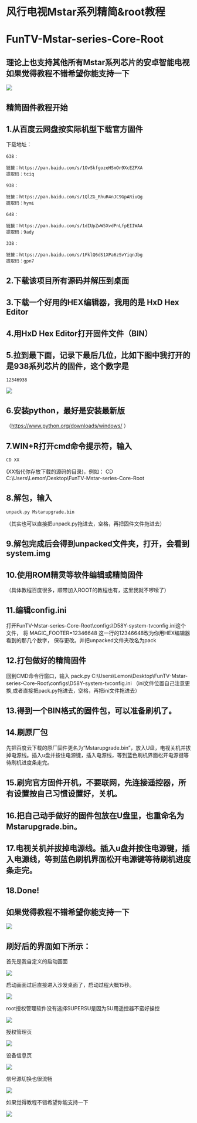 风行电视Mstar系列精简&root教程
===========================
FunTV-Mstar-series-Core-Root
===========================

理论上也支持其他所有Mstar系列芯片的安卓智能电视
如果觉得教程不错希望你能支持一下
---------------------------

![](https://github.com/283330601/FunTV-Mstar-series-Core-Root/blob/master/image/8.png)  


精简固件教程开始
---------------------------

1.从百度云网盘按实际机型下载官方固件
---------------------------

  下载地址：
  
    638：
    
    链接：https://pan.baidu.com/s/1OvSkfgozeHSmOn9XcEZPXA
    提取码：tciq
    
    938：
    
    链接：https://pan.baidu.com/s/1QlZG_RhuR4nJC9GpARiuQg
    提取码：hymi
    
    648：
    
    链接：https://pan.baidu.com/s/1dIUpZwW5XvdPnLfpEIIWAA
    提取码：9ady
    
    338：
    
    链接：https://pan.baidu.com/s/1FklQ6dS1XPa6zSvYiqnJbg
    提取码：gpn7

2.下载该项目所有源码并解压到桌面
---------------------------

3.下载一个好用的HEX编辑器，我用的是 HxD Hex Editor
---------------------------

4.用HxD Hex Editor打开固件文件（BIN）
---------------------------

5.拉到最下面，记录下最后几位，比如下图中我打开的是938系列芯片的固件，这个数字是
---------------------------
    12346938


![](https://github.com/283330601/FunTV-Mstar-series-Core-Root/blob/master/image/7.png)  

6.安装python，最好是安装最新版
---------------------------
（https://www.python.org/downloads/windows/ ）

7.WIN+R打开cmd命令提示符，输入
---------------------------
    CD XX
 (XX指代你存放下载的源码的目录)，例如：
    CD C:\Users\Lemon\Desktop\FunTV-Mstar-series-Core-Root

8.解包，输入
---------------------------
    unpack.py Mstarupgrade.bin
（其实也可以直接把unpack.py拖进去，空格，再把固件文件拖进去）

9.解包完成后会得到unpacked文件夹，打开，会看到system.img
---------------------------

10.使用ROM精灵等软件编辑或精简固件
---------------------------
（具体教程百度很多，顺带加入ROOT的教程也有，这里我就不啰嗦了）

11.编辑config.ini
---------------------------
打开FunTV-Mstar-series-Core-Root\configs\D58Y-system-tvconfig.ini这个文件，
将
    MAGIC_FOOTER=12346648
这一行的12346648改为你用HEX编辑器看到的那几个数字，
保存更改。并把unpacked文件夹改名为pack

12.打包做好的精简固件
---------------------------
回到CMD命令行窗口，输入
    pack.py C:\Users\Lemon\Desktop\FunTV-Mstar-series-Core-Root\configs\D58Y-system-tvconfig.ini
（ini文件位置自己注意更换,或者直接把pack.py拖进去，空格，再把ini文件拖进去）

13.得到一个BIN格式的固件包，可以准备刷机了。
---------------------------

14.刷原厂包
---------------------------
先把百度云下载的原厂固件更名为“Mstarupgrade.bin”，放入U盘，电视关机并拔掉电源线。插入u盘并按住电源键，插入电源线，等到蓝色刷机界面松开电源键等待刷机进度条走完。

15.刷完官方固件开机，不要联网，先连接遥控器，所有设置按自己习惯设置好，关机。
---------------------------

16.把自己动手做好的固件包放在U盘里，也重命名为Mstarupgrade.bin。
---------------------------

17.电视关机并拔掉电源线。插入u盘并按住电源键，插入电源线，等到蓝色刷机界面松开电源键等待刷机进度条走完。
---------------------------

18.Done!
---------------------------

如果觉得教程不错希望你能支持一下
---------------------------

![](https://github.com/283330601/FunTV-Mstar-series-Core-Root/blob/master/image/8.png)  



刷好后的界面如下所示：
---------------------------
首先是我自定义的启动画面

![](https://github.com/283330601/FunTV-Mstar-series-Core-Root/blob/master/image/1.jpg)  

启动画面过后直接进入沙发桌面了，启动过程大概15秒。

![](https://github.com/283330601/FunTV-Mstar-series-Core-Root/blob/master/image/2.jpg)  

root授权管理软件没有选择SUPERSU是因为SU用遥控器不蛮好操控

![](https://github.com/283330601/FunTV-Mstar-series-Core-Root/blob/master/image/3.jpg)  

授权管理页

![](https://github.com/283330601/FunTV-Mstar-series-Core-Root/blob/master/image/4.jpg)  

设备信息页

![](https://github.com/283330601/FunTV-Mstar-series-Core-Root/blob/master/image/5.jpg)  

信号源切换也很流畅

![](https://github.com/283330601/FunTV-Mstar-series-Core-Root/blob/master/image/6.jpg)  

如果觉得教程不错希望你能支持一下

![](https://github.com/283330601/FunTV-Mstar-series-Core-Root/blob/master/image/8.png)  
